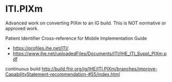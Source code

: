 # ITI.PIXm

Advanced work on converting PIXm to an IG build. This is NOT normative or approved work.

Patient Identifier Cross-reference for Mobile Implementation Guide
* https://profiles.ihe.net/ITI/
* https://www.ihe.net/uploadedFiles/Documents/ITI/IHE_ITI_Suppl_PIXm.pdf

continuous build http://build.fhir.org/ig/IHE/ITI.PIXm/branches/improve-CapabilityStatement-recommendation-#55/index.html
